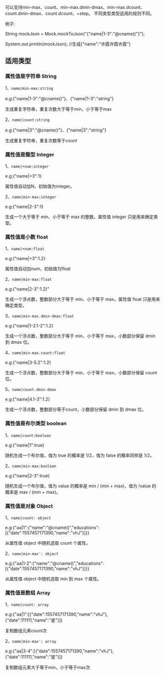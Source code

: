 可以支持min-max、count、min-max.dmin-dmax、min-max.dcount、count.dmin-dmax、count.dcount、+step。
不同类型类型适用的规则不同。

例子:

String mockJson = Mock.mockToJson("{\"name|1-3\":\"@cname()\"}");

System.out.println(mockJson); //生成{"name":"许霞许霞许霞"}


## 适用类型

### 属性值是字符串 String

1、``` name|min-max:string ```

e.g:{"name|1-3":"@cname()"}、{"name|1-3":"string"}

生成重复字符串，重复次数大于等于min，小于等于max

2、``` name|count:string ```

e.g:{"name|3":"@cname()"}、{"name|3":"string"}

生成重复字符串，重复次数等于count

### 属性值是整型 Integer

1、``` name|+num:integer ```

e.g:{"name|+3":1}

属性值自动加N，初始值为integer。

2、``` name|min-max:integer ```

e.g:{"name|2-3":1}

生成一个大于等于 min、小于等于 max 的整数，属性值 integer 只是用来确定类型。

### 属性值是小数 float

1、``` name|+num:float ``` 

e.g:{"name|+3":1.2}

属性值自动加num，初始值为float

2、``` name|min-max:float ``` 

e.g:{\"name|2-3\":1.2}"

生成一个浮点数，整数部分大于等于 min、小于等于 max，属性值 float 只是用来确定类型。

3、``` name|min-max.dmin-dmax:float ``` 

e.g:{"name|1-2.1-2":1.2}

生成一个浮点数，整数部分大于等于 min、小于等于 max，小数部分保留 dmin 到 dmax 位。

4、``` name|min-max.count:float ``` 

e.g:{"name|3-5.2":1.2}

生成一个浮点数，整数部分大于等于 min、小于等于 max，小数部分保留 count 位。

5、``` name|count.dmin-dmax ```

e.g:{"name|4.1-3":1.2}

生成一个浮点数，整数部分等于count，小数部分保留 dmin 到 dmax 位。

### 属性值是布尔类型 boolean

1、``` name|count:boolean ```

e.g:{"name|1":true}

随机生成一个布尔值，值为 true 的概率是 1/2，值为 false 的概率同样是 1/2。

2、``` name|min-max:boolean ```

e.g:{"name|2-3":true}

随机生成一个布尔值，值为 value 的概率是 min / (min + max)，值为 !value 的概率是 max / (min + max)。

### 属性值是对象 Object

1、```name|count: object```

e.g:{"aa|1":{"name":"@cname()","educations":[{"date":1557457171390,"name":"vhJ"}]}}

从属性值 object 中随机选取 count 个属性。

2、```name|min-max': object```

e.g:{"aa|1-2":{"name":"@cname()","educations":[{"date":1557457171390,"name":"vhJ"}]}}

从属性值 object 中随机选取 min 到 max 个属性。

### 属性值是数组 Array

1、```name|count: array```

e.g:{"aa|1":[{"date":1557457171390,"name":"vhJ"},{"date":111111,"name":"是"}]}

复制数组元素count次

2、```name|min-max': array```

e.g:{"aa|3-4":[{"date":1557457171390,"name":"vhJ"},{"date":111111,"name":"是"}]}

复制数组元素大于等于min，小于等于max次
